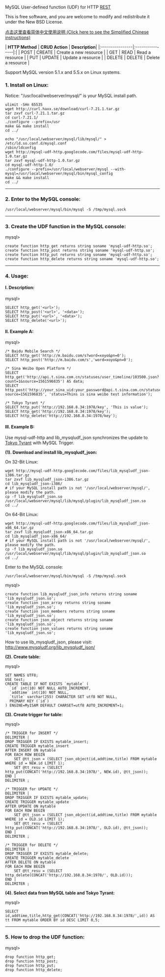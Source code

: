 MySQL User-defined function (UDF) for HTTP [REST](http://mysql-udf-http.googlecode.com/files/REST_cn.pdf)

This is free software, and you are welcome to modify and redistribute it under the New BSD License.

[点击这里查看简体中文使用说明 (Click here to see the Simplified Chinese instructions)](http://blog.s135.com/mysql-udf-http/)

| **HTTP Method** | **CRUD Action** | **Description**|
|:----------------|:----------------|:|
| POST | CREATE | Create a new resource |
| GET | READ | Read a resource |
| PUT | UPDATE | Update a resource |
| DELETE | DELETE | Delete a resource |

Support MySQL version 5.1.x and 5.5.x on Linux systems.

### 1. Install on Linux: ###

Notice: "/usr/local/webserver/mysql/" is your MySQL install path.

```
ulimit -SHn 65535
wget http://curl.haxx.se/download/curl-7.21.1.tar.gz
tar zxvf curl-7.21.1.tar.gz
cd curl-7.21.1/
./configure --prefix=/usr
make && make install
cd ../

echo "/usr/local/webserver/mysql/lib/mysql/" > /etc/ld.so.conf.d/mysql.conf
/sbin/ldconfig
wget http://mysql-udf-http.googlecode.com/files/mysql-udf-http-1.0.tar.gz
tar zxvf mysql-udf-http-1.0.tar.gz
cd mysql-udf-http-1.0/
./configure --prefix=/usr/local/webserver/mysql --with-mysql=/usr/local/webserver/mysql/bin/mysql_config
make && make install
cd ../
```


---


### 2. Enter to the MySQL console: ###

```
/usr/local/webserver/mysql/bin/mysql -S /tmp/mysql.sock
```


---


### 3. Create the UDF function in the MySQL console: ###

mysql>

```
create function http_get returns string soname 'mysql-udf-http.so';
create function http_post returns string soname 'mysql-udf-http.so';
create function http_put returns string soname 'mysql-udf-http.so';
create function http_delete returns string soname 'mysql-udf-http.so';
```


---


### 4. Usage: ###

#### I. Description: ####

mysql>

```
SELECT http_get('<url>');
SELECT http_post('<url>', '<data>');
SELECT http_put('<url>', '<data>');
SELECT http_delete('<url>');
```

#### II. Example A: ####

mysql>

```
/* Baidu Mobile Search */
SELECT http_get('http://m.baidu.com/s?word=xoyo&pn=0');
SELECT http_post('http://m.baidu.com/s','word=xoyo&pn=0');

/* Sina Weibo Open Platform */
SELECT http_get('http://api.t.sina.com.cn/statuses/user_timeline/103500.json?count=1&source=1561596835') AS data;
SELECT http_post('http://your_sina_uid:your_password@api.t.sina.com.cn/statuses/update.xml?source=1561596835', 'status=Thins is sina weibo test information');

/* Tokyo Tyrant */
SELECT http_put('http://192.168.8.34:1978/key', 'This is value');
SELECT http_get('http://192.168.8.34:1978/key');
SELECT http_delete('http://192.168.8.34:1978/key');
```

#### III. Example B: ####

Use mysql-udf-http and lib\_mysqludf\_json synchronizes the update to  [Tokyo Tyrant](http://www.1978th.net/) with MySQL Trigger.

**(1). Download and install lib\_mysqludf\_json:**

On 32-Bit Linux:

```
wget http://mysql-udf-http.googlecode.com/files/lib_mysqludf_json-i386.tar.gz
tar zxvf lib_mysqludf_json-i386.tar.gz
cd lib_mysqludf_json-i386/
# if your MySQL install path is not '/usr/local/webserver/mysql/', please modify the path.
cp -f lib_mysqludf_json.so /usr/local/webserver/mysql/lib/mysql/plugin/lib_mysqludf_json.so
cd ../
```

On 64-Bit Linux:

```
wget http://mysql-udf-http.googlecode.com/files/lib_mysqludf_json-x86_64.tar.gz
tar zxvf lib_mysqludf_json-x86_64.tar.gz
cd lib_mysqludf_json-x86_64/
# if your MySQL install path is not '/usr/local/webserver/mysql/', please modify the path.
cp -f lib_mysqludf_json.so /usr/local/webserver/mysql/lib/mysql/plugin/lib_mysqludf_json.so
cd ../
```

Enter to the MySQL console:

```
/usr/local/webserver/mysql/bin/mysql -S /tmp/mysql.sock
```

mysql>

```
create function lib_mysqludf_json_info returns string soname 'lib_mysqludf_json.so';
create function json_array returns string soname 'lib_mysqludf_json.so';
create function json_members returns string soname 'lib_mysqludf_json.so';
create function json_object returns string soname 'lib_mysqludf_json.so';
create function json_values returns string soname 'lib_mysqludf_json.so';
```

How to use lib\_mysqludf\_json, please visit: http://www.mysqludf.org/lib_mysqludf_json/

**(2). Create table:**

mysql>

```
SET NAMES UTF8;
USE test;
CREATE TABLE IF NOT EXISTS `mytable` (
  `id` int(10) NOT NULL AUTO_INCREMENT,
  `addtime` int(10) NOT NULL,
  `title` varchar(255) CHARACTER SET utf8 NOT NULL,
  PRIMARY KEY (`id`)
) ENGINE=MyISAM DEFAULT CHARSET=utf8 AUTO_INCREMENT=1;
```

**(3). Create trigger for table:**

mysql>

```
/* TRIGGER for INSERT */
DELIMITER |
DROP TRIGGER IF EXISTS mytable_insert;
CREATE TRIGGER mytable_insert
AFTER INSERT ON mytable
FOR EACH ROW BEGIN
    SET @tt_json = (SELECT json_object(id,addtime,title) FROM mytable WHERE id = NEW.id LIMIT 1);
    SET @tt_resu = (SELECT http_put(CONCAT('http://192.168.8.34:1978/', NEW.id), @tt_json));
END |
DELIMITER ;

/* TRIGGER for UPDATE */
DELIMITER |
DROP TRIGGER IF EXISTS mytable_update;
CREATE TRIGGER mytable_update
AFTER UPDATE ON mytable
FOR EACH ROW BEGIN
    SET @tt_json = (SELECT json_object(id,addtime,title) FROM mytable WHERE id = OLD.id LIMIT 1);
    SET @tt_resu = (SELECT http_put(CONCAT('http://192.168.8.34:1978/', OLD.id), @tt_json));
END |
DELIMITER ;

/* TRIGGER for DELETE */
DELIMITER |
DROP TRIGGER IF EXISTS mytable_delete;
CREATE TRIGGER mytable_delete
AFTER DELETE ON mytable
FOR EACH ROW BEGIN
    SET @tt_resu = (SELECT http_delete(CONCAT('http://192.168.8.34:1978/', OLD.id)));
END |
DELIMITER ;
```

**(4). Select data from MySQL table and Tokyo Tyrant:**

mysql>

```
SELECT id,addtime,title,http_get(CONCAT('http://192.168.8.34:1978/',id)) AS tt FROM mytable ORDER BY id DESC LIMIT 0,5;
```


---


### 5. How to drop the UDF function: ###

mysql>

```
drop function http_get;
drop function http_post;
drop function http_put;
drop function http_delete;
```